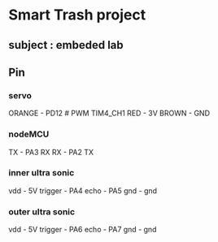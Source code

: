 # Smart Trash project
## subject : embeded lab

## Pin 

### servo
ORANGE  - PD12 # PWM TIM4_CH1
RED     - 3V
BROWN   - GND

### nodeMCU
TX - PA3 RX
RX - PA2 TX

### inner ultra sonic
vdd     - 5V
trigger - PA4
echo    - PA5
gnd     - gnd

### outer ultra sonic
vdd     - 5V
trigger - PA6
echo    - PA7
gnd     - gnd